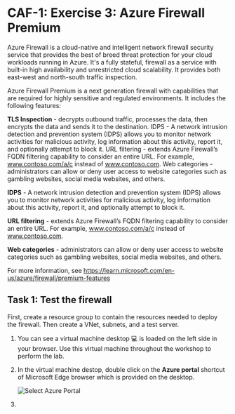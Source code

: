 # CAF-1: Exercise 3: Azure Firewall Premium

Azure Firewall is a cloud-native and intelligent network firewall security service that provides the best of breed threat protection for your cloud workloads running in Azure. It's a fully stateful, firewall as a service with built-in high availability and unrestricted cloud scalability. It provides both east-west and north-south traffic inspection.

Azure Firewall Premium is a next generation firewall with capabilities that are required for highly sensitive and regulated environments. It includes the following features:

**TLS Inspection** - decrypts outbound traffic, processes the data, then encrypts the data and sends it to the destination.
IDPS - A network intrusion detection and prevention system (IDPS) allows you to monitor network activities for malicious activity, log information about this activity, report it, and optionally attempt to block it.
URL filtering - extends Azure Firewall’s FQDN filtering capability to consider an entire URL. For example, www.contoso.com/a/c instead of www.contoso.com.
Web categories - administrators can allow or deny user access to website categories such as gambling websites, social media websites, and others.

**IDPS** - A network intrusion detection and prevention system (IDPS) allows you to monitor network activities for malicious activity, log information about this activity, report it, and optionally attempt to block it.

**URL filtering** - extends Azure Firewall’s FQDN filtering capability to consider an entire URL. For example, www.contoso.com/a/c instead of www.contoso.com.

**Web categories** - administrators can allow or deny user access to website categories such as gambling websites, social media websites, and others.

For more information, see https://learn.microsoft.com/en-us/azure/firewall/premium-features

## Task 1: Test the firewall

First, create a resource group to contain the resources needed to deploy the firewall. Then create a VNet, subnets, and a test server.

1. You can see a virtual machine desktop 💻 is loaded on the left side in your browser. Use this virtual machine throughout the workshop to perform the lab.
1. In the virtual machine destop, double click on the **Azure portal** shortcut of Microsoft Edge browser which is provided on the desktop.
      
      ![](.././images/select-azureportal.png "Select Azure Portal")
      
1. 
